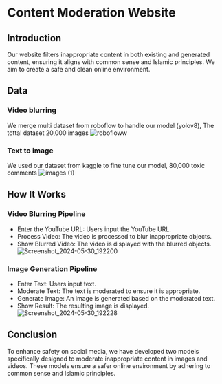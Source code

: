 # Content Moderation Website
## Introduction
Our website filters inappropriate content in both existing and generated content, ensuring it aligns with common sense and Islamic principles. We aim to create a safe and clean online environment.

## Data
### Video blurring
We merge multi dataset from roboflow to handle our model (yolov8), The tottal dataset 20,000 images
![robofloww](https://github.com/ibrahimAlawi/Deraa/assets/158778240/1fe5ec6b-79c4-45b2-b81a-7fac0523915e)

### Text to image
We used our dataset from kaggle to fine tune our model, 80,000 toxic comments
![images (1)](https://github.com/ibrahimAlawi/Deraa/assets/158778240/683e2653-b368-4887-81c9-e028a85fd6c1)

## How It Works
### Video Blurring Pipeline
- Enter the YouTube URL: Users input the YouTube URL.
- Process Video: The video is processed to blur inappropriate objects.
- Show Blurred Video: The video is displayed with the blurred objects.
![Screenshot_2024-05-30_192200](https://github.com/ibrahimAlawi/Deraa/assets/158778240/125fff3b-d247-46dd-b7a7-b6b1d16fa5bc)  

### Image Generation Pipeline
- Enter Text: Users input text.
- Moderate Text: The text is moderated to ensure it is appropriate.
- Generate Image: An image is generated based on the moderated text.
- Show Result: The resulting image is displayed.
![Screenshot_2024-05-30_192228](https://github.com/ibrahimAlawi/Deraa/assets/158778240/d89e918c-bcd3-4ca8-a3e1-c7f2db397149)


## Conclusion
To enhance safety on social media, we have developed two models specifically designed to moderate inappropriate content in images and videos. These models ensure a safer online environment by adhering to common sense and Islamic principles.
